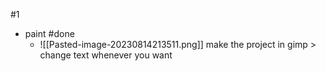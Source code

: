 #1
- paint #done
	- ![[Pasted-image-20230814213511.png]]
make the project in gimp > change text whenever you want